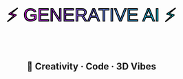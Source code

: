 <p align="center">
  <svg width="100%" height="150">
    <defs>
      <linearGradient id="grad">
        <stop offset="0%" stop-color="#ff00ff">
          <animate attributeName="offset" values="0;1;0" dur="6s" repeatCount="indefinite"/>
        </stop>
        <stop offset="100%" stop-color="#00ffff"/>
      </linearGradient>
    </defs>
    <text x="50%" y="50%" dominant-baseline="middle" text-anchor="middle"
          font-family="Orbitron, sans-serif" font-size="42"
          fill="url(#grad)" stroke="#000" stroke-width="2">
      ⚡ GENERATIVE AI ⚡
    </text>
  </svg>
</p>

<h2 align="center">🚀 Creativity · Code · 3D Vibes</h2>
